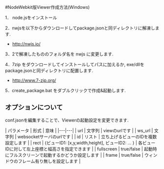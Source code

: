 #NodeWebkit版Viewer作成方法(Windows)

1． node.jsをインストール

2．nwjsを以下からダウンロードしてpackage.jsonと同ディレクトリに解凍します.
  * http://nwjs.io/

3．2で解凍したもののフォルダ名を nwjs に変更します.

4．7zip をダウンロードしてインストールしてパスに加えるか, exe/dllをpackage.jsonと同ディレクトリに配置します.
  * http://www.7-zip.org/

5．create_package.bat をダブルクリックで作成&起動します.

## オプションについて

conf.jsonを編集することで、Viewerの起動設定を変更できます.


| パラメータ | 形式 | 意味 |
|---|---|
| url | 文字列 | viewのurlです |
| ws_url | 文字列 | websocketサーバのurlです |
| id | リスト | 立ち上げるビューのIDを複数設定します |
| rect | {ビューID1: [x,y,width,height], ビューID2: ... } | 各ビューIDに対して左上座標と幅高さを指定できます |
| fullscreen | true/false | 起動時にフルスクリーンで起動するかどうか設定します |
| frame | true/false | ウィンドウのフレーム有り無しを設定します |
